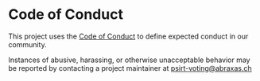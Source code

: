 # Code of Conduct

This project uses the [Code of Conduct](https://github.com/abraxas-labs/voting-stimmregister-docs/blob/main/CODE_OF_CONDUCT.md) to define expected conduct in our community.

Instances of abusive, harassing, or otherwise unacceptable behavior may be reported by contacting a project maintainer at psirt-voting@abraxas.ch
